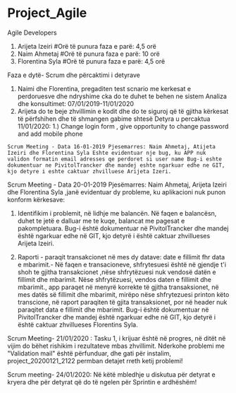 # Project_Agile
Agile
Developers
  1. Arijeta Izeiri 
    #Orë të punura faza e parë: 4,5 orë
  2. Naim Ahmetaj
    #Orë të punura faza e parë: 10 orë
  3. Florentina Syla
    #Orë të punura faza e parë: 4,5 orë

Faza e dytë- Scrum dhe përcaktimi i detyrave
  1. Naimi dhe Florentina, pregaditen test scnario me kerkesat e perdoruesve dhe ndryshime cka do te duhet te behen ne sistem
  Analiza dhe konsultimet: 07/01/2019-11/01/2020
  2. Arijeta do te beje zhvillimin e kodit dhe do te siguroj që të gjitha kërkesat të përfshihen dhe të shmangen gabime shtesë
    Detyra u percaktua 11/01/2020: 
    1.) Change login form , give opportunity to change password and add mobile phone
    
    
    Scrum Meeting - Data 16-01-2019 Pjesemarres: Naim Ahmetaj, Atijeta Izeiri dhe Florentina Syla Eshte evidentuar nje bug, ku APP nuk validon formatin email adresses qe perdoret si user name Bug-i eshte dokumentuar ne PivitolTrancker dhe mandej eshte ngarkuar edhe ne GIT, kjo detyre i eshte caktuar zhvilluese Arijeta Izeri.



 Scrum Meeting - Data 20-01-2019 Pjesëmarres: Naim Ahmetaj, Arijeta Izeiri dhe Florentina Syla ,janë evidentuar dy probleme, ku aplikacioni nuk punon konform kërkesave:
 
 1. Identifikim i problemit, në lidhje me balancën. Në faqen e balancësn, duhet te jetë e dalluar me te kuqe, balancat me pagesat e pakompletuara. Bug-i është dokumentuar në PivitolTrancker dhe mandej është ngarkuar edhe në GIT, kjo detyrë i është caktuar zhvillueses Arijeta Izeiri.

 2. Raporti - paraqit transakcionet në mes dy datave: date e fillimit fhr data e mbarimit.- Në faqen e transacioneve, shfrytesuesi është në gjendje t'i shoh te gjitha transakcionet ,nëse shfrytëzuesi nuk vendosë datën e fillimit dhe mbarimit. Nëse shfrytëzuesi, vendos daten e fillimit dhe mbarimit., app paraqet në menyrë korrekte të gjitha transaksionet, në mes datës së fillimit dhe mbarimit, mirëpo nëse shfrytezuesi printon këto transcione, në raport paraqiten të gjita transaksionet, por në header nuk paraqitet data e fillimit dhe mbarimit. Bug-i është dokumentuar në PivitolTrancker dhe mandej është ngarkuar edhe në GIT, kjo detyrë i është caktuar zhvillueses Florentins Syla.
 
 Scrum Meeting- 21/01/2020 :
 Tasku 1, i krijuar është në progres, në ditët në vijim do bëhet rishikim i rezultateve mbas zhvillimit.
 Nderkohe problemi me "Validation mail" është përfunduar, dhe gati për instalim, project_20200121_2122 permban detajet rreth ketij problemi!
 
 Scrum meeting- 24/01/2020:
 Në këtë mbledhje u diskutua për detyrat e kryera dhe për detyrat që do të ngelen për Sprintin e ardhëshëm!

